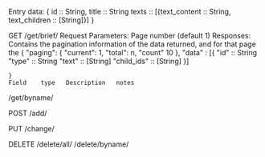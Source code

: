 Entry data:
    {
        id :: String,
        title :: String
        texts :: [{text_content :: String,
                   text_children :: [String]}]
    }

GET
/get/brief/
    Request Parameters: Page number (default 1)
    Responses: Contains the pagination information of the data returned,
               and for that page the 
    {
        "paging": {
            "current": 1,
            "total": n,
            "count" 10
        },
        "data" : [{
            "id" :: String
            "type" :: String
            "text" :: [String]
            "child_ids" :: [String]
        }]

    }
    Field    type   Description   notes


/get/byname/<id>

POST
/add/

PUT
/change/<id>

DELETE
/delete/all/
/delete/byname/<id>
